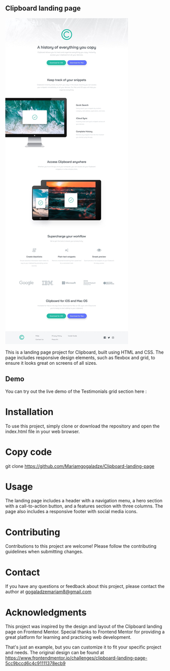 
## Clipboard landing page



![Clipboard landing page](/preview.jpeg)


This is a landing page project for Clipboard, built using HTML and CSS. The page includes responsive design elements, such as flexbox and grid, to ensure it looks great on screens of all sizes.

## Demo
You can try out the live demo of the Testimonials grid section here :


# Installation
To use this project, simply clone or download the repository and open the index.html file in your web browser.


# Copy code
git clone https://github.com/Mariamgogaladze/Clipboard-landing-page

# Usage
The landing page includes a header with a navigation menu, a hero section with a call-to-action button, and a features section with three columns. The page also includes a responsive footer with social media icons.

# Contributing
Contributions to this project are welcome! Please follow the contributing guidelines when submitting changes.



# Contact
If you have any questions or feedback about this project, please contact the author at gogaladzemariam8@gmail.com

# Acknowledgments
This project was inspired by the design and layout of the Clipboard landing page on Frontend Mentor. Special thanks to Frontend Mentor for providing a great platform for learning and practicing web development.

That's just an example, but you can customize it to fit your specific project and needs.
The original design can be found at https://www.frontendmentor.io/challenges/clipboard-landing-page-5cc9bccd6c4c91111378ecb9








